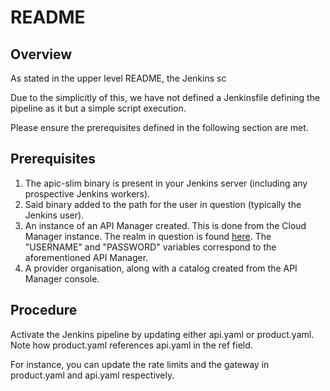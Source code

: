 # README


## Overview

As stated in the upper level README, the Jenkins sc

Due to the simplicitly of this, we have not defined a Jenkinsfile defining the pipeline as it but a simple script execution.

Please ensure the prerequisites defined in the following section are met.


## Prerequisites

1) The apic-slim binary is present in your Jenkins server (including any prospective Jenkins workers).
2) Said binary added to the path for the user in question (typically the Jenkins user).
3) An instance of an API Manager created. This is done from the Cloud Manager instance. The realm in question is found [here](https://www.ibm.com/docs/en/api-connect/10.0.1.x?topic=tool-logging-in-management-server#rapic_cli_login__determine_idp). The "USERNAME" and "PASSWORD" variables correspond to the aforementioned API Manager.
4) A provider organisation, along with a catalog created from the API Manager console.


## Procedure

Activate the Jenkins pipeline by updating either api.yaml or product.yaml. Note how product.yaml references api.yaml in the ref field.

For instance, you can update the rate limits and the gateway in product.yaml and api.yaml respectively.


